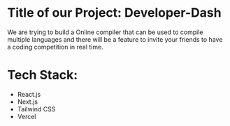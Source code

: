 # Title of our Project: Developer-Dash<br>

We are trying to build a Online compiler that can be used to compile multiple languages and there will be a feature to invite your friends to have a coding competition in real time.<br>

# Tech Stack:
<ul>
<li>React.js</li>
<li>Next.js</li>
<li>Tailwind CSS</li>
<li>Vercel</li>
</ul>

